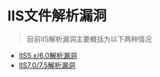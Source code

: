 # IIS文件解析漏洞

> 目前IIS解析漏洞主要概括为以下两种情况

- [IIS5.x/6.0解析漏洞](#iis5x60解析漏洞)
- [IIS7.0/7.5解析漏洞](#iis7075解析漏洞)


